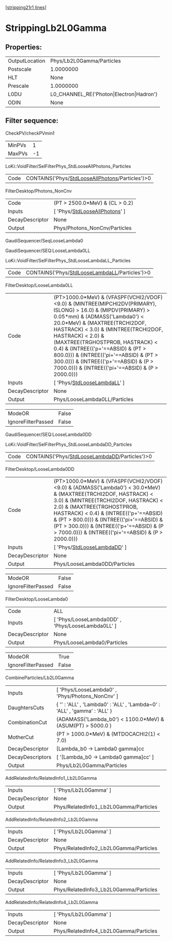 [[stripping21r1 lines]](./stripping21r1-index)

# StrippingLb2L0Gamma

## Properties:

|                |                                           |
|----------------|-------------------------------------------|
| OutputLocation | Phys/Lb2L0Gamma/Particles                 |
| Postscale      | 1.0000000                                 |
| HLT            | None                                      |
| Prescale       | 1.0000000                                 |
| L0DU           | L0_CHANNEL_RE('Photon\|Electron\|Hadron') |
| ODIN           | None                                      |

## Filter sequence:

CheckPV/checkPVmin1

|        |     |
|--------|-----|
| MinPVs | 1   |
| MaxPVs | -1  |

LoKi::VoidFilter/SelFilterPhys_StdLooseAllPhotons_Particles

|      |                                                                                                        |
|------|--------------------------------------------------------------------------------------------------------|
| Code | CONTAINS('Phys/[StdLooseAllPhotons](./stripping21r1-commonparticles-stdlooseallphotons)/Particles')\>0 |

FilterDesktop/Photons_NonCnv

|                 |                                                                                       |
|-----------------|---------------------------------------------------------------------------------------|
| Code            | (PT \> 2500.0\*MeV) & (CL \> 0.2)                                                     |
| Inputs          | [ 'Phys/[StdLooseAllPhotons](./stripping21r1-commonparticles-stdlooseallphotons)' ] |
| DecayDescriptor | None                                                                                  |
| Output          | Phys/Photons_NonCnv/Particles                                                         |

GaudiSequencer/SeqLooseLambda0

GaudiSequencer/SEQ:LooseLambda0LL

LoKi::VoidFilter/SelFilterPhys_StdLooseLambdaLL_Particles

|      |                                                                                                    |
|------|----------------------------------------------------------------------------------------------------|
| Code | CONTAINS('Phys/[StdLooseLambdaLL](./stripping21r1-commonparticles-stdlooselambdall)/Particles')\>0 |

FilterDesktop/LooseLambda0LL

|                 |                                                                                                                                                                                                                                                                                                                                                                                                                                                                     |
|-----------------|---------------------------------------------------------------------------------------------------------------------------------------------------------------------------------------------------------------------------------------------------------------------------------------------------------------------------------------------------------------------------------------------------------------------------------------------------------------------|
| Code            | (PT\>1000.0\*MeV) & (VFASPF(VCHI2/VDOF)\<9.0) & (MINTREE(MIPCHI2DV(PRIMARY), ISLONG) \> 16.0) & (MIPDV(PRIMARY) \> 0.05\*mm) & (ADMASS('Lambda0') \< 20.0\*MeV) & (MAXTREE(TRCHI2DOF, HASTRACK) \< 3.0) & (MINTREE(TRCHI2DOF, HASTRACK) \< 2.0) & (MAXTREE(TRGHOSTPROB, HASTRACK) \< 0.4) & (INTREE(('p+'==ABSID) & (PT \> 800.0))) & (INTREE(('pi+'==ABSID) & (PT \> 300.0))) & (INTREE(('p+'==ABSID) & (P \> 7000.0))) & (INTREE(('pi+'==ABSID) & (P \> 2000.0))) |
| Inputs          | [ 'Phys/[StdLooseLambdaLL](./stripping21r1-commonparticles-stdlooselambdall)' ]                                                                                                                                                                                                                                                                                                                                                                                   |
| DecayDescriptor | None                                                                                                                                                                                                                                                                                                                                                                                                                                                                |
| Output          | Phys/LooseLambda0LL/Particles                                                                                                                                                                                                                                                                                                                                                                                                                                       |

|                    |       |
|--------------------|-------|
| ModeOR             | False |
| IgnoreFilterPassed | False |

GaudiSequencer/SEQ:LooseLambda0DD

LoKi::VoidFilter/SelFilterPhys_StdLooseLambdaDD_Particles

|      |                                                                                                    |
|------|----------------------------------------------------------------------------------------------------|
| Code | CONTAINS('Phys/[StdLooseLambdaDD](./stripping21r1-commonparticles-stdlooselambdadd)/Particles')\>0 |

FilterDesktop/LooseLambda0DD

|                 |                                                                                                                                                                                                                                                                                                                                                                                      |
|-----------------|--------------------------------------------------------------------------------------------------------------------------------------------------------------------------------------------------------------------------------------------------------------------------------------------------------------------------------------------------------------------------------------|
| Code            | (PT\>1000.0\*MeV) & (VFASPF(VCHI2/VDOF)\<9.0) & (ADMASS('Lambda0') \< 30.0\*MeV) & (MAXTREE(TRCHI2DOF, HASTRACK) \< 3.0) & (MINTREE(TRCHI2DOF, HASTRACK) \< 2.0) & (MAXTREE(TRGHOSTPROB, HASTRACK) \< 0.4) & (INTREE(('p+'==ABSID) & (PT \> 800.0))) & (INTREE(('pi+'==ABSID) & (PT \> 300.0))) & (INTREE(('p+'==ABSID) & (P \> 7000.0))) & (INTREE(('pi+'==ABSID) & (P \> 2000.0))) |
| Inputs          | [ 'Phys/[StdLooseLambdaDD](./stripping21r1-commonparticles-stdlooselambdadd)' ]                                                                                                                                                                                                                                                                                                    |
| DecayDescriptor | None                                                                                                                                                                                                                                                                                                                                                                                 |
| Output          | Phys/LooseLambda0DD/Particles                                                                                                                                                                                                                                                                                                                                                        |

|                    |       |
|--------------------|-------|
| ModeOR             | False |
| IgnoreFilterPassed | False |

FilterDesktop/LooseLambda0

|                 |                                                     |
|-----------------|-----------------------------------------------------|
| Code            | ALL                                                 |
| Inputs          | [ 'Phys/LooseLambda0DD' , 'Phys/LooseLambda0LL' ] |
| DecayDescriptor | None                                                |
| Output          | Phys/LooseLambda0/Particles                         |

|                    |       |
|--------------------|-------|
| ModeOR             | True  |
| IgnoreFilterPassed | False |

CombineParticles/Lb2L0Gamma

|                  |                                                                           |
|------------------|---------------------------------------------------------------------------|
| Inputs           | [ 'Phys/LooseLambda0' , 'Phys/Photons_NonCnv' ]                         |
| DaughtersCuts    | { '' : 'ALL' , 'Lambda0' : 'ALL' , 'Lambda~0' : 'ALL' , 'gamma' : 'ALL' } |
| CombinationCut   | (ADAMASS('Lambda_b0') \< 1100.0\*MeV) & (ASUM(PT) \> 5000.0 )             |
| MotherCut        | (PT \> 1000.0\*MeV) & (MTDOCACHI2(1) \< 7.0)                              |
| DecayDescriptor  | [Lambda_b0 -\> Lambda0 gamma]cc                                         |
| DecayDescriptors | [ '[Lambda_b0 -\> Lambda0 gamma]cc' ]                                 |
| Output           | Phys/Lb2L0Gamma/Particles                                                 |

AddRelatedInfo/RelatedInfo1_Lb2L0Gamma

|                 |                                        |
|-----------------|----------------------------------------|
| Inputs          | [ 'Phys/Lb2L0Gamma' ]                |
| DecayDescriptor | None                                   |
| Output          | Phys/RelatedInfo1_Lb2L0Gamma/Particles |

AddRelatedInfo/RelatedInfo2_Lb2L0Gamma

|                 |                                        |
|-----------------|----------------------------------------|
| Inputs          | [ 'Phys/Lb2L0Gamma' ]                |
| DecayDescriptor | None                                   |
| Output          | Phys/RelatedInfo2_Lb2L0Gamma/Particles |

AddRelatedInfo/RelatedInfo3_Lb2L0Gamma

|                 |                                        |
|-----------------|----------------------------------------|
| Inputs          | [ 'Phys/Lb2L0Gamma' ]                |
| DecayDescriptor | None                                   |
| Output          | Phys/RelatedInfo3_Lb2L0Gamma/Particles |

AddRelatedInfo/RelatedInfo4_Lb2L0Gamma

|                 |                                        |
|-----------------|----------------------------------------|
| Inputs          | [ 'Phys/Lb2L0Gamma' ]                |
| DecayDescriptor | None                                   |
| Output          | Phys/RelatedInfo4_Lb2L0Gamma/Particles |
